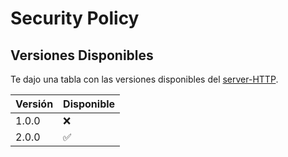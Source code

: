 # Security Policy

## Versiones Disponibles

Te dajo una tabla con las versiones disponibles del [server-HTTP](https://github.com/c1b3r-p3d1a/server-HTTP).

| Versión | Disponible         |
| ------- | ------------------ |
| 1.0.0   | :x:                |
| 2.0.0   | :white_check_mark: |

